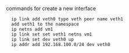 commands for create a new interface

```
  ip link add veth0 type veth peer name veth1
  add veth1 to the namespace
  ip netns add vm1
  ip link set set veth1 netns vm1
  ip link set dev veth0 up
  ip addr add 192.168.100.0/24 dev veth0
```
  
  
  

  

  
